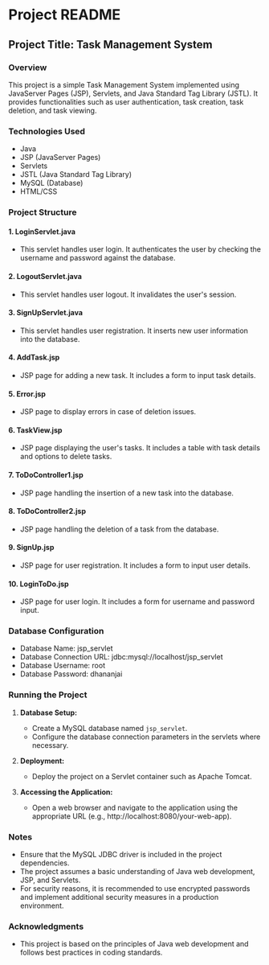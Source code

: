 # Project README

## Project Title: Task Management System

### Overview
This project is a simple Task Management System implemented using JavaServer Pages (JSP), Servlets, and Java Standard Tag Library (JSTL). It provides functionalities such as user authentication, task creation, task deletion, and task viewing.

### Technologies Used
- Java
- JSP (JavaServer Pages)
- Servlets
- JSTL (Java Standard Tag Library)
- MySQL (Database)
- HTML/CSS

### Project Structure

#### 1. **LoginServlet.java**
   - This servlet handles user login. It authenticates the user by checking the username and password against the database.

#### 2. **LogoutServlet.java**
   - This servlet handles user logout. It invalidates the user's session.

#### 3. **SignUpServlet.java**
   - This servlet handles user registration. It inserts new user information into the database.

#### 4. **AddTask.jsp**
   - JSP page for adding a new task. It includes a form to input task details.

#### 5. **Error.jsp**
   - JSP page to display errors in case of deletion issues.

#### 6. **TaskView.jsp**
   - JSP page displaying the user's tasks. It includes a table with task details and options to delete tasks.

#### 7. **ToDoController1.jsp**
   - JSP page handling the insertion of a new task into the database.

#### 8. **ToDoController2.jsp**
   - JSP page handling the deletion of a task from the database.

#### 9. **SignUp.jsp**
   - JSP page for user registration. It includes a form to input user details.

#### 10. **LoginToDo.jsp**
   - JSP page for user login. It includes a form for username and password input.

### Database Configuration
- Database Name: jsp_servlet
- Database Connection URL: jdbc:mysql://localhost/jsp_servlet
- Database Username: root
- Database Password: dhananjai

### Running the Project
1. **Database Setup:**
   - Create a MySQL database named `jsp_servlet`.
   - Configure the database connection parameters in the servlets where necessary.

2. **Deployment:**
   - Deploy the project on a Servlet container such as Apache Tomcat.

3. **Accessing the Application:**
   - Open a web browser and navigate to the application using the appropriate URL (e.g., http://localhost:8080/your-web-app).

### Notes
- Ensure that the MySQL JDBC driver is included in the project dependencies.
- The project assumes a basic understanding of Java web development, JSP, and Servlets.
- For security reasons, it is recommended to use encrypted passwords and implement additional security measures in a production environment.



### Acknowledgments
- This project is based on the principles of Java web development and follows best practices in coding standards.

